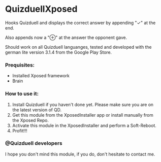 # QuizduellXposed

Hooks Quizduell and displays the correct answer by appending "✓" at the end.

Also appends now a "⊕" at the answer the opponent gave.

Should work on all Quizduell languanges, tested and developed with the german lite version 3.1.4 from the Google Play Store.

### Prequisites:

- Installed Xposed framework
- Brain

### How to use it:

1. Install Quizduell if you haven't done yet. Please make sure you are on the latest version of QD.
2. Get this module from the XposedInstaller app or install manually from the Xposed Repo.
3. Activate this module in the XposedInstaller and perform a Soft-Reboot.
4. Profit!!!

### @Quizduell developers

I hope you don't mind this module, if you do, don't hesitate to contact me.
